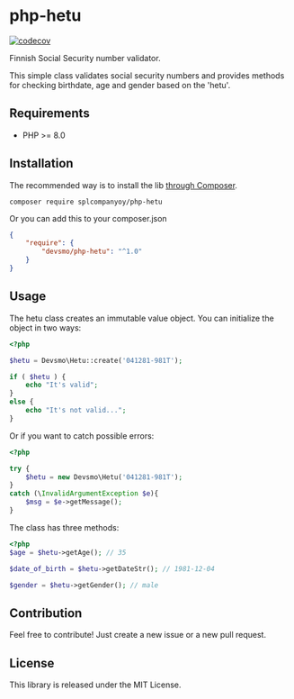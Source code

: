 # php-hetu

[![codecov](https://codecov.io/gh/SPLCompanyOy/php-hetu/branch/master/graph/badge.svg?token=5TWOBQSRJD)](https://codecov.io/gh/SPLCompanyOy/php-hetu)

Finnish Social Security number validator.

This simple class validates social security numbers and provides methods for checking birthdate, age and gender based on the 'hetu'.

## Requirements

- PHP >= 8.0

## Installation

The recommended way is to install the lib [through Composer](http://getcomposer.org/).

```
composer require splcompanyoy/php-hetu
```

Or you can add this to your composer.json

```JSON
{
    "require": {
        "devsmo/php-hetu": "^1.0"
    }
}
```

## Usage

The hetu class creates an immutable value object.
You can initialize the object in two ways:

```php
<?php

$hetu = Devsmo\Hetu::create('041281-981T');

if ( $hetu ) {
	echo "It's valid";
}
else {
	echo "It's not valid...";
}
```
Or if you want to catch possible errors:

```php
<?php

try {
	$hetu = new Devsmo\Hetu('041281-981T');
}
catch (\InvalidArgumentException $e){
	$msg = $e->getMessage();
}

```

The class has three methods:

```php
<?php
$age = $hetu->getAge(); // 35

$date_of_birth = $hetu->getDateStr(); // 1981-12-04

$gender = $hetu->getGender(); // male
```

## Contribution

Feel free to contribute! Just create a new issue or a new pull request.

## License

This library is released under the MIT License.
